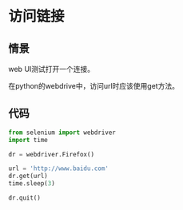 访问链接
========

情景
----
web UI测试打开一个连接。

在python的webdrive中，访问url时应该使用get方法。

代码
----

```python
from selenium import webdriver
import time

dr = webdriver.Firefox()

url = 'http://www.baidu.com'
dr.get(url)
time.sleep(3)

dr.quit()
```



